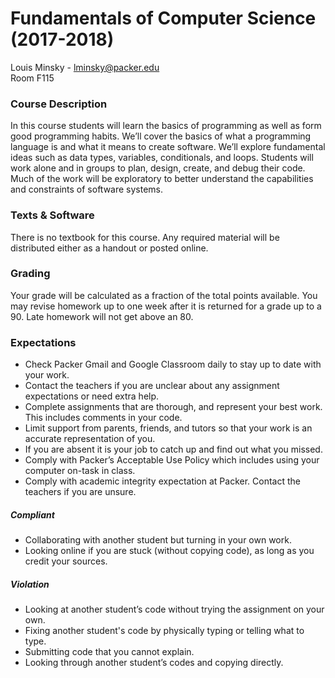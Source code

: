 # Fundamentals of Computer Science (2017-2018) 
Louis Minsky - lminsky@packer.edu  
Room F115  

### Course Description
In this course students will learn the basics of programming as well as form good programming habits. We’ll cover the basics of what a programming language is and what it means to create software. We’ll explore fundamental ideas such as data types, variables, conditionals, and loops. Students will work alone and in groups to plan, design, create, and debug their code. Much of the work will be exploratory to better understand the capabilities and constraints of software systems.

### Texts & Software
There is no textbook for this course. Any required material will be distributed either as a handout or posted online. 

### Grading
Your grade will be calculated as a fraction of the total points available. You may revise homework up to one week after it is returned for a grade up to a 90. Late homework will not get above an 80.

### Expectations
* Check Packer Gmail and Google Classroom daily to stay up to date with your work.
* Contact the teachers if you are unclear about any assignment expectations or need extra help.
* Complete assignments that are thorough, and represent your best work.  This includes comments in your code.
* Limit support from parents, friends, and tutors so that your work is an accurate representation of you.
* If you are absent it is your job to catch up and find out what you missed.
* Comply with Packer’s Acceptable Use Policy which includes using your computer on-task in class.
* Comply with academic integrity expectation at Packer. Contact the teachers if you are unsure.

##### Compliant
  * Collaborating with another student but turning in your own work.
  * Looking online if you are stuck (without copying code), as long as you credit your sources.
##### Violation
  * Looking at another student’s code without trying the assignment on your own.
  * Fixing another student's code by physically typing or telling what to type.
  * Submitting code that you cannot explain.
  * Looking through another student’s codes and copying directly.



